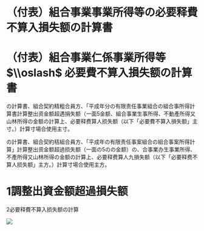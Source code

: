 # （付表）組合事業事業所得等の必要释費不算入損失额の計算書

# （付表）組合事業仁係事業所得等 $\\oslash$ 必要費不算入損失额の計算書

の計算書、組合契約精粗合員方、「平成年分の有限责任事業組合の組合事所得計算書計算整出资金额超遇捐失额（一面5金额、組合事業生事所得、不動產所得又山林所得の金额の計算上、必要释费算人损失额（以下「必要費不算入損失额」主寸。）計算寸場合使用主寸。

の計算書、組合契約秸組合員方、「平成年の有限责任事案組合の組合事案所得計算」計算整出资金额超過损失额（一面の5のの金额）の、合事業办生事業所得、不產所得又山林所得の金额の計算上、必要释费算人九損失额（以下「必要释费不算人损失额」主方。）計算寸場合使用主方。

# 1調整出資金额超過損失额

2必要释費不算入损失额の計算

![](https://www.nta.go.jp/tmp/1048e001-5117-41d1-b44c-3c01d76ac32d/images/998b2bc264856e5af1059588873fd57ff8e0c2cb3871e389cc1acaa0fbde5c4b.jpg)